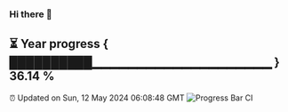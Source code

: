 ### Hi there 👋
⏳ Year progress { ██████████▁▁▁▁▁▁▁▁▁▁▁▁▁▁▁▁▁▁▁▁ } 36.14 %
---
⏰ Updated on Sun, 12 May 2024 06:08:48 GMT
![Progress Bar CI](https://github.com/Moyi321/Moyi321/workflows/Progress%20Bar%20CI/badge.svg)
